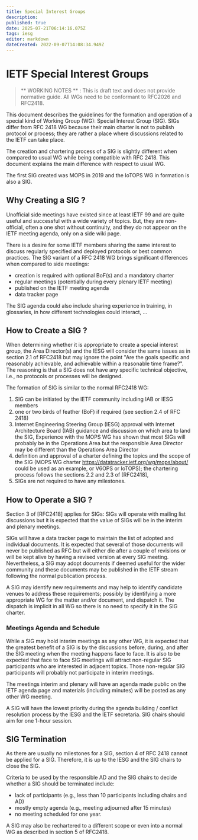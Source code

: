 ```yaml
---
title: Special Interest Groups
description: 
published: true
date: 2025-07-21T06:14:16.075Z
tags: iesg
editor: markdown
dateCreated: 2022-09-07T14:08:34.949Z
---
```


# IETF Special Interest Groups

> ** WORKING NOTES ** : This is draft text and does not provide normative guide.  All WGs need to be conformant to RFC2026 and RFC2418.

This document describes the guidelines for the formation and operation of a special kind of Working Group (WG): Special Interest Group (SIG).  SIGs differ from RFC 2418 WG because their main charter is not to publish protocol or process; they are rather a place where discussions related to the IETF can take place.

The creation and chartering process of a SIG is slightly different when compared to usual WG while being compatible with RFC 2418. This document explains the main difference with respect to usual WG.

The first SIG created was MOPS in 2019 and the IoTOPS WG in formation is also a SIG.

## Why Creating a SIG ?

Unofficial side meetings have existed since at least IETF 99 and are quite useful and successful with a wide variety of topics.  But, they are non-official, often a one shot without continuity, and they do not appear on the IETF meeting agenda, only on a side wiki page.  

There is a desire for some IETF members sharing the same interest to discuss regularly specified and deployed protocols or best common practices. The SIG variant of a RFC 2418 WG brings significant differences when compared to side meetings:

* creation is required with optional BoF(s) and a mandatory charter 
* regular meetings (potentially during every plenary IETF meeting)
* published on the IETF meeting agenda
* data tracker page

The SIG agenda could also include sharing experience in training, in glossaries, in how different technologies could interact, ...

## How to Create a SIG ?

When determining whether it is appropriate to create a special interest group, the Area Director(s) and the IESG will consider the same issues as in section 2.1 of RFC2418 but may ignore the point "Are the goals specific and reasonably achievable, and achievable within a reasonable time frame?".  The reasoning is that a SIG does not have any specific technical objective, i.e., no protocols or processes will be designed.

The formation of SIG is similar to the normal RFC2418 WG:

1. SIG can be initiated by the IETF community including IAB or IESG members
2. one or two birds of feather (BoF) if required (see section 2.4 of RFC 2418)
3. Internet Engineering Steering Group (IESG) approval with Internet Architecture Board (IAB) guidance and discussion on which area to land the SIG, Experience with the MOPS WG has shown that most SIGs will probably be  in the Operations Area but the responsible Area Director may be different than the Operations Area Director
4. definition and approval of a charter defining the topics and the scope of the SIG (MOPS WG charter https://datatracker.ietf.org/wg/mops/about/ could be used as an example, or V6OPS or IoTOPS); the chartering process follows the sections 2.2 and 2.3  of [RFC2418],
5. SIGs are not required to have any milestones.


## How to Operate a SIG ?

Section 3 of [RFC2418] applies for SIGs: SIGs will operate with mailing list discussions but it is expected that the value of SIGs will be in the interim and plenary meetings. 

SIGs will have a data tracker page to maintain the list of adopted and individual documents. It is expected that several of those documents will never be published as RFC but will either die after a couple of revisions or will be kept alive by having a revised version at every SIG meeting. Nevertheless, a SIG may adopt documents if deemed useful for the wider community and these documents may be published in the IETF stream following the normal publication process.

A SIG may identify new requirements and may help to identify candidate venues to address these requirements; possibly by identifying a more appropriate WG for the matter and/or document, and dispatch it. The dispatch is implicit in all WG so there is no need to specify it in the SIG charter.

### Meetings Agenda and Schedule

While a SIG may hold interim meetings as any other WG, it is expected that the greatest benefit of a SIG is by the discussions before, during, and after the SIG meeting when the meeting happens face to face. It is also to be expected that face to face SIG meetings will attract non-regular SIG participants who are interested in adjacent topics. Those non-regular SIG participants will probably not participate in interim meetings.

The meetings interim and plenary will have an agenda made public on the IETF agenda page and materials (including minutes) will be posted as any other WG meeting.

A SIG will have the lowest priority during the agenda building / conflict resolution process by the IESG and the IETF secretaria. SIG chairs should aim for one 1-hour session.

## SIG Termination

As there are usually no milestones for a SIG, section 4 of RFC 2418 cannot be applied for a SIG. Therefore, it is up to the IESG and the SIG chairs to close the SIG. 

Criteria to be used by the responsible AD and the SIG chairs to decide whether a SIG should be terminated include:

* lack of participants (e.g., less than 10 participants including chairs and AD)
* mostly empty agenda (e.g., meeting adjourned after 15 minutes)
* no meeting scheduled for one year.

A SIG may also be rechartered to a different scope or even into a normal WG as described in section 5 of RFC2418.